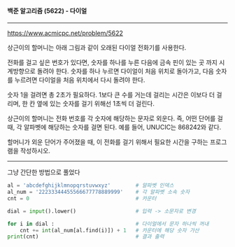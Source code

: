 #### 백준 알고리즘 (5622) - 다이얼

---

https://www.acmicpc.net/problem/5622

상근이의 할머니는 아래 그림과 같이 오래된 다이얼 전화기를 사용한다.

전화를 걸고 싶은 번호가 있다면, 숫자를 하나를 누른 다음에 금속 핀이 있는 곳 까지 시계방향으로 돌려야 한다. 숫자를 하나 누르면 다이얼이 처음 위치로 돌아가고, 다음 숫자를 누르려면 다이얼을 처음 위치에서 다시 돌려야 한다.

숫자 1을 걸려면 총 2초가 필요하다. 1보다 큰 수를 거는데 걸리는 시간은 이보다 더 걸리며, 한 칸 옆에 있는 숫자를 걸기 위해선 1초씩 더 걸린다.

상근이의 할머니는 전화 번호를 각 숫자에 해당하는 문자로 외운다. 즉, 어떤 단어를 걸 때, 각 알파벳에 해당하는 숫자를 걸면 된다. 예를 들어, UNUCIC는 868242와 같다.

할머니가 외운 단어가 주어졌을 때, 이 전화를 걸기 위해서 필요한 시간을 구하는 프로그램을 작성하시오.

---

그냥 간단한 방법으로 풀었다

```python
al = 'abcdefghijklmnopqrstuvwxyz'        # 알파벳 인덱스
al_num = '22233344455566677778889999'    # 각 알파벳 소속 숫자 
cnt = 0                                  # 카운터

dial = input().lower()                   # 입력 -> 소문자로 변경

for i in dial :                          # 다이얼에서 문자 하나씩 꺼내
    cnt += int(al_num[al.find(i)]) + 1   # 카운터에 해당 숫자 가산
print(cnt)                               # 결과 출력
```

